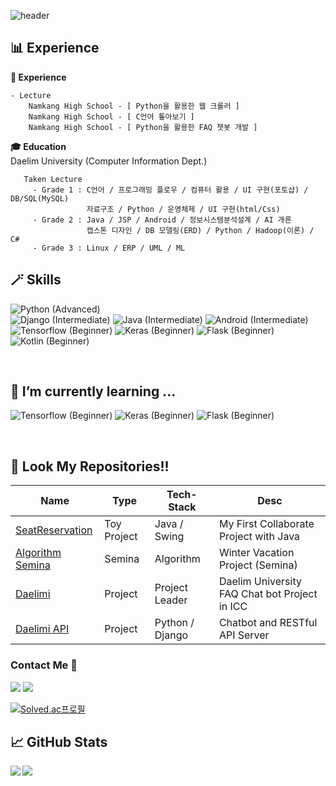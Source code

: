 ![header](https://capsule-render.vercel.app/api?type=waving&color=0:FFEBCD,100:7FFFD4&height=300&section=header&text=Hello%20World!&fontSize=90&animation=fadeIn&fontAlignY=38&desc=Hod0ri's%20GitHub%20Profile&descAlignY=51&descAlign=62)
## 📊 Experience
   **🔭 Experience**  
   ```
   - Lecture
       Namkang High School - [ Python을 활용한 웹 크롤러 ]
       Namkang High School - [ C언어 톺아보기 ]
       Namkang High School - [ Python을 활용한 FAQ 챗봇 개발 ]
   ```
   **🎓 Education**  
   Daelim University (Computer Information Dept.)
   ```
      Taken Lecture
        - Grade 1 : C언어 / 프로그래밍 플로우 / 컴퓨터 활용 / UI 구현(포토샵) / DB/SQL(MySQL)
                    자료구조 / Python / 운영체제 / UI 구현(html/Css)
        - Grade 2 : Java / JSP / Android / 정보시스템분석설계 / AI 개론
                    캡스톤 디자인 / DB 모델링(ERD) / Python / Hadoop(이론) / C#
        - Grade 3 : Linux / ERP / UML / ML
   ```
## 🪄 Skills
   ![Python (Advanced)](https://img.shields.io/badge/python-Advanced-gold?style=for-the-badge&logo=python)  
   ![Django (Intermediate)](https://img.shields.io/badge/Django-intermediate-silver?style=for-the-badge&logo=Django)
   ![Java (Intermediate)](https://img.shields.io/badge/Java-intermediate-silver?style=for-the-badge&logo=java)
   ![Android (Intermediate)](https://img.shields.io/badge/Android-intermediate-silver?style=for-the-badge&logo=Android)  
   ![Tensorflow (Beginner)](https://img.shields.io/badge/Tensorflow-Beginner-green?style=for-the-badge&logo=Tensorflow)
   ![Keras (Beginner)](https://img.shields.io/badge/Keras-Beginner-green?style=for-the-badge&logo=Keras)
   ![Flask (Beginner)](https://img.shields.io/badge/Flask-Beginner-green?style=for-the-badge&logo=Flask)
   ![Kotlin (Beginner)](https://img.shields.io/badge/Kotlin-Beginner-green?style=for-the-badge&logo=Kotlin)
   
   <br />
   
## 🌱 I’m currently learning ...
![Tensorflow (Beginner)](https://img.shields.io/badge/Tensorflow-Beginner-green?style=for-the-badge&logo=Tensorflow)
![Keras (Beginner)](https://img.shields.io/badge/Keras-Beginner-green?style=for-the-badge&logo=Keras)
![Flask (Beginner)](https://img.shields.io/badge/Flask-Beginner-green?style=for-the-badge&logo=Flask)

   <br />
   
## 🙋 Look My Repositories!!
|Name|Type|Tech-Stack|Desc|
|---|---|---|---|
|[SeatReservation](https://github.com/Hod0ri/SeatReservation)|Toy Project|Java / Swing|My First Collaborate Project with Java|
|[Algorithm Semina](https://github.com/Hod0ri/Algorithm_Semina)|Semina|Algorithm|Winter Vacation Project (Semina)|
|[Daelimi](https://github.com/DaelimICC/Daelimi)|Project|Project Leader|Daelim University FAQ Chat bot Project in ICC|
|[Daelimi API](https://github.com/DaelimICC/Daelimi_API)|Project|Python / Django|Chatbot and RESTful API Server|

### Contact Me 👋
<img src="https://img.shields.io/badge/Discord-5865F2?style=flat-square&logo=Discord&logoColor=white"/></a>
<a href="https://open.kakao.com/o/srQJ5hEd"><img src="https://img.shields.io/badge/Kakao_Talk-FFCD00?style=flat-square&logo=KakaoTalk&logoColor=brown&link=https://open.kakao.com/o/srQJ5hEd"/></a>

[![Solved.ac프로필](http://mazassumnida.wtf/api/v2/generate_badge?boj=jhd0238)](https://solved.ac/jhd0238)  

## 📈 GitHub Stats
<img align="left" src="https://github-readme-stats.vercel.app/api?username=Hod0ri&&layout=compact&count_private=true&show_icons=true&hide_border=true&card_width=200&include_all_commits=true&bg_color=0D1117&title_color=AEF71D&text_color=AEF71D&icon_color=FFFFFF"/>
<img align="left" src="https://github-readme-stats.vercel.app/api/top-langs/?username=Hod0ri&layout=compact&hide_border=true&card_width=200&bg_color=0D1117&title_color=FFFFFF&text_color=FFFFFF&icon_color=FFFFFF"/>
